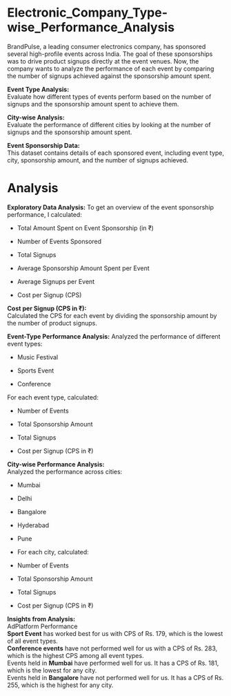 # Electronic_Company_Type-wise_Performance_Analysis
BrandPulse, a leading consumer electronics company, has sponsored several high-profile events across India.
The goal of these sponsorships was to drive product signups directly at the event venues. Now, the company wants to analyze the performance of each event by comparing the number of signups achieved against the sponsorship amount spent.

**Event Type Analysis:**  
Evaluate how different types of events perform based on the number of signups and the sponsorship amount spent to achieve them.

**City-wise Analysis:**  
Evaluate the performance of different cities by looking at the number of signups and the sponsorship amount spent.

**Event Sponsorship Data:**  
This dataset contains details of each sponsored event, including event type, city, sponsorship amount, and the number of signups achieved.


# Analysis

**Exploratory Data Analysis:** 
To get an overview of the event sponsorship performance, I calculated:

- Total Amount Spent on Event Sponsorship (in ₹)

- Number of Events Sponsored

- Total Signups

- Average Sponsorship Amount Spent per Event

- Average Signups per Event

- Cost per Signup (CPS)

**Cost per Signup (CPS in ₹):**  
Calculated the CPS for each event by dividing the sponsorship amount by the number of product signups.

**Event-Type Performance Analysis:** 
Analyzed the performance of different event types:

- Music Festival

- Sports Event

- Conference

For each event type, calculated:

- Number of Events

- Total Sponsorship Amount

- Total Signups

- Cost per Signup (CPS in ₹)

**City-wise Performance Analysis:**  
Analyzed the performance across cities:

- Mumbai

- Delhi

- Bangalore

- Hyderabad

- Pune

- For each city, calculated:

- Number of Events

- Total Sponsorship Amount

- Total Signups

- Cost per Signup (CPS in ₹)

**Insights from Analysis:**  
AdPlatform Performance    
**Sport Event** has worked best for us with CPS of Rs. 179, which is the  lowest of all event types.  				
**Conference events** have not performed well for us with a CPS of Rs. 283, which is the highest CPS among all event types.  					
Events held in **Mumbai** have performed well for us. It has a CPS of Rs. 181, which is the lowest for any city.  				
Events held in **Bangalore** have not performed well for us. It has a CPS of Rs. 255, which is the highest for any city.  						



